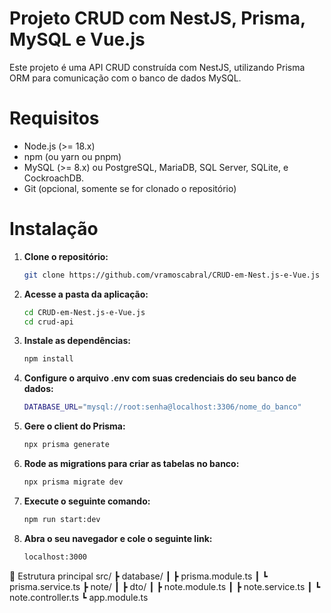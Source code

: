 # Projeto CRUD com NestJS, Prisma, MySQL e Vue.js

Este projeto é uma API CRUD construída com NestJS, utilizando Prisma ORM para comunicação com o banco de dados MySQL.

# Requisitos

* Node.js (>= 18.x)
* npm (ou yarn ou pnpm)
* MySQL (>= 8.x) ou PostgreSQL, MariaDB, SQL Server, SQLite, e CockroachDB.
* Git (opcional, somente se for clonado o repositório)

# Instalação

1. **Clone o repositório:**
    ```bash
    git clone https://github.com/vramoscabral/CRUD-em-Nest.js-e-Vue.js
    ```

2. **Acesse a pasta da aplicação:**
    ```bash
    cd CRUD-em-Nest.js-e-Vue.js
    cd crud-api
    ```

3. **Instale as dependências:**
    ```bash
    npm install
    ```

4. **Configure o arquivo .env com suas credenciais do seu banco de dados:**
    ```bash
    DATABASE_URL="mysql://root:senha@localhost:3306/nome_do_banco"
    ```
    
5. **Gere o client do Prisma:**
    ```bash
    npx prisma generate
    ```

6. **Rode as migrations para criar as tabelas no banco:**
    ```bash
    npx prisma migrate dev
    ```

7. **Execute o seguinte comando:**
    ```bash
    npm run start:dev
    ```

8. **Abra o seu navegador e cole o seguinte link:**
    ```bash
    localhost:3000
    ```

📌 Estrutura principal
src/
 ┣ database/
 ┃ ┣ prisma.module.ts
 ┃ ┗ prisma.service.ts
 ┣ note/
 ┃ ┣ dto/
 ┃ ┣ note.module.ts
 ┃ ┣ note.service.ts
 ┃ ┗ note.controller.ts
 ┗ app.module.ts

